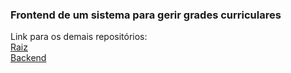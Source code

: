 <h3>Frontend de um sistema para gerir grades curriculares</h3>
<p>Link para os demais repositórios: <br/>
<a href="https://github.com/davimelovasc/teste-nati">Raiz</a><br/>
<a href="https://github.com/davimelovasc/teste-unifor">Backend</a>